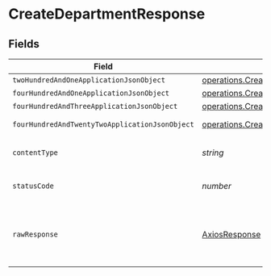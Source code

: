 # CreateDepartmentResponse


## Fields

| Field                                                                                                                                                 | Type                                                                                                                                                  | Required                                                                                                                                              | Description                                                                                                                                           |
| ----------------------------------------------------------------------------------------------------------------------------------------------------- | ----------------------------------------------------------------------------------------------------------------------------------------------------- | ----------------------------------------------------------------------------------------------------------------------------------------------------- | ----------------------------------------------------------------------------------------------------------------------------------------------------- |
| `twoHundredAndOneApplicationJsonObject`                                                                                                               | [operations.CreateDepartmentResponseBody](../../../sdk/models/operations/createdepartmentresponsebody.md)                                             | :heavy_minus_sign:                                                                                                                                    | Created                                                                                                                                               |
| `fourHundredAndOneApplicationJsonObject`                                                                                                              | [operations.CreateDepartmentDepartmentsResponseBody](../../../sdk/models/operations/createdepartmentdepartmentsresponsebody.md)                       | :heavy_minus_sign:                                                                                                                                    | Unauthenticated                                                                                                                                       |
| `fourHundredAndThreeApplicationJsonObject`                                                                                                            | [operations.CreateDepartmentDepartmentsResponseResponseBody](../../../sdk/models/operations/createdepartmentdepartmentsresponseresponsebody.md)       | :heavy_minus_sign:                                                                                                                                    | Forbidden                                                                                                                                             |
| `fourHundredAndTwentyTwoApplicationJsonObject`                                                                                                        | [operations.CreateDepartmentDepartmentsResponse422ResponseBody](../../../sdk/models/operations/createdepartmentdepartmentsresponse422responsebody.md) | :heavy_minus_sign:                                                                                                                                    | Invalid data posted                                                                                                                                   |
| `contentType`                                                                                                                                         | *string*                                                                                                                                              | :heavy_check_mark:                                                                                                                                    | HTTP response content type for this operation                                                                                                         |
| `statusCode`                                                                                                                                          | *number*                                                                                                                                              | :heavy_check_mark:                                                                                                                                    | HTTP response status code for this operation                                                                                                          |
| `rawResponse`                                                                                                                                         | [AxiosResponse](https://axios-http.com/docs/res_schema)                                                                                               | :heavy_minus_sign:                                                                                                                                    | Raw HTTP response; suitable for custom response parsing                                                                                               |